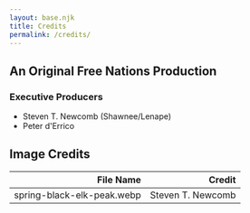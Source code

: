 ```yaml
---
layout: base.njk
title: Credits
permalink: /credits/
---
```


## An Original Free Nations Production
### Executive Producers 
- Steven T. Newcomb (Shawnee/Lenape)
- Peter d'Errico

## Image Credits
| File Name     | Credit    |
| ------:       | -----------:|
| spring-black-elk-peak.webp | Steven T. Newcomb |